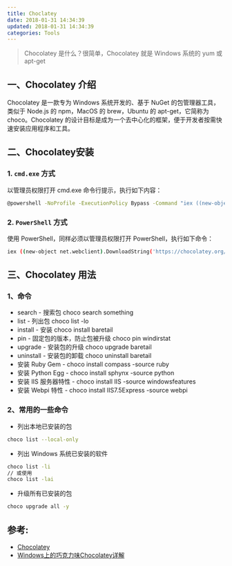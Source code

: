 ```yaml
---
title: Choclatey
date: 2018-01-31 14:34:39
updated: 2018-01-31 14:34:39
categories: Tools
---
```


>Chocolatey 是什么？很简单，Chocolatey 就是 Windows 系统的 yum 或 apt-get

## 一、Chocolatey 介绍

Chocolatey 是一款专为 Windows 系统开发的、基于 NuGet 的包管理器工具，类似于 Node.js 的 npm，MacOS 的 brew，Ubuntu 的 apt-get，它简称为 choco。Chocolatey 的设计目标是成为一个去中心化的框架，便于开发者按需快速安装应用程序和工具。

## 二、Chocolatey安装

### 1. `cmd.exe` 方式
以管理员权限打开 cmd.exe 命令行提示，执行如下内容：
```bash
@powershell -NoProfile -ExecutionPolicy Bypass -Command "iex ((new-object net.webclient).DownloadString('https://chocolatey.org/install.ps1'))" && SET PATH=%PATH%;%ALLUSERSPROFILE%\chocolatey\bin
```

### 2. `PowerShell` 方式
使用 PowerShell，同样必须以管理员权限打开 PowerShell，执行如下命令：
```bash
iex ((new-object net.webclient).DownloadString('https://chocolatey.org/install.ps1'))
```

## 三、Chocolatey 用法

### 1、命令
- search - 搜索包 choco search something
- list - 列出包 choco list -lo
- install - 安装 choco install baretail
- pin - 固定包的版本，防止包被升级 choco pin windirstat
- upgrade - 安装包的升级 choco upgrade baretail
- uninstall - 安装包的卸载 choco uninstall baretail
- 安装 Ruby Gem - choco install compass -source ruby
- 安装 Python Egg - choco install sphynx -source python
- 安装 IIS 服务器特性 - choco install IIS -source windowsfeatures
- 安装 Webpi 特性 - choco install IIS7.5Express -source webpi

### 2、常用的一些命令

- 列出本地已安装的包
```bash
choco list --local-only
```

- 列出 Windows 系统已安装的软件
```bash
choco list -li
// 或使用
choco list -lai
```

- 升级所有已安装的包
```bash
choco upgrade all -y
```

## 参考:
- [Chocolatey](https://chocolatey.org/)
- [Windows上的巧克力味Chocolatey详解](http://blog.csdn.net/chszs/article/details/51782334)
